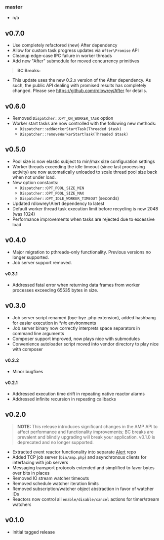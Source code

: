 ### master

- n/a

v0.7.0
------

- Use completely refactored (new) After dependency
- Allow for custom task progress updates via `After\Promise` API
- Cleanup edge-case IPC failure in worker threads
- Add new "After" submodule for moved concurrency primitives

> **BC Breaks:**

- This update uses the new 0.2.x version of the After dependency. As such, the public API dealing
  with promised results has completely changed. Please see https://github.com/rdlowrey/After for
  details.

v0.6.0
------

- Removed `Dispatcher::OPT_ON_WORKER_TASK` option
- Worker start tasks are now controlled with the following new methods:
    - `Dispatcher::addWorkerStartTask(Threaded $task)`
    - `Dispatcher::removeWorkerStartTask(Threaded $task)`

v0.5.0
------

- Pool size is now elastic subject to min/max size configuration settings
- Worker threads exceeding the idle timeout (since last processing activity) are
  now automatically unloaded to scale thread pool size back when not under load.
- New option constants:
    - `Dispatcher::OPT_POOL_SIZE_MIN`
    - `Dispatcher::OPT_POOL_SIZE_MAX`
    - `Dispatcher::OPT_IDLE_WORKER_TIMEOUT` (seconds)
- Updated rdlowrey\Alert dependency to latest
- Default worker thread task execution limit before recycling is now 2048 (was 1024)
- Performance improvements when tasks are rejected due to excessive load

v0.4.0
------

- Major migration to pthreads-only functionality. Previous versions no longer supported.
- Job server support removed.

#### v0.3.1

- Addressed fatal error when returning data frames from worker processes exceeding 65535 bytes in size.

v0.3.0
------

- Job server script renamed (bye-bye .php extension), added hashbang for easier execution in
  _*nix_ environments
- Job server binary now correctly interprets space separators in command line arguments
- Composer support improved, now plays nice with submodules
- Convenience autoloader script moved into vendor directory to play nice with composer


#### v0.2.2

- Minor bugfixes

#### v0.2.1

- Addressed execution time drift in repeating native reactor alarms
- Addressed infinite recursion in repeating callbacks

v0.2.0
------

> **NOTE:** This release introduces significant changes in the AMP API to affect performance and
> functionality improvements; BC breaks are prevalent and blindly upgrading will break your
> application. v0.1.0 is deprecated and no longer supported.

- Extracted event reactor functionality into separate [Alert][alert-repo] repo
- Added TCP job server (`bin/amp.php`) and asynchronous clients for interfacing with job servers
- Messaging transport protocols extended and simplified to favor bytes over bits in places
- Removed IO stream watcher timeouts
- Removed schedule watcher iteration limits
- Removed subscription/watcher object abstraction in favor of watcher IDs
- Reactors now control all `enable/disable/cancel` actions for timer/stream watchers

v0.1.0
------

- Initial tagged release

[alert-repo]: https://github.com/rdlowrey/Alert "Alert"
